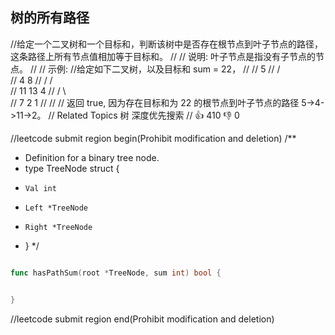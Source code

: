 ## 树的所有路径

//给定一个二叉树和一个目标和，判断该树中是否存在根节点到叶子节点的路径，这条路径上所有节点值相加等于目标和。 
//
// 说明: 叶子节点是指没有子节点的节点。 
//
// 示例: 
//给定如下二叉树，以及目标和 sum = 22， 
//
//               5
//             / \
//            4   8
//           /   / \
//          11  13  4
//         /  \      \
//        7    2      1
// 
//
// 返回 true, 因为存在目标和为 22 的根节点到叶子节点的路径 5->4->11->2。 
// Related Topics 树 深度优先搜索 
// 👍 410 👎 0


//leetcode submit region begin(Prohibit modification and deletion)
/**
 * Definition for a binary tree node.
 * type TreeNode struct {
 *     Val int
 *     Left *TreeNode
 *     Right *TreeNode
 * }
 */

```go

func hasPathSum(root *TreeNode, sum int) bool {


}
```
//leetcode submit region end(Prohibit modification and deletion)

